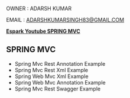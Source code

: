 OWNER : ADARSH KUMAR 

EMAIL : ADARSHKUMARSINGH83@GMAIL.COM


**[Espark Youtube SPRING MVC ](https://www.youtube.com/playlist?list=PLBH_SvM38ibEHZDk_cMT_Fwf28JIkirfX)**

SPRING MVC   
---------------------------------------------
- Spring Mvc Rest Annotation Example
- Spring Mvc Rest Xml Example
- Spring Web Mvc Xml Example
- Spring Web Mvc Annotation Example
- Spring Mvc Rest Swagger Example